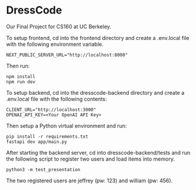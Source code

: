 # DressCode

Our Final Project for CS160 at UC Berkeley.

To setup frontend, cd into the frontend directory and create a .env.local file with the following environment variable.

```
NEXT_PUBLIC_SERVER_URL="http://localhost:8000"
```

Then run:

```
npm install
npm run dev
```

To setup backend, cd into the dresscode-backend directory and create a .env.local file with the following contents:

```
CLIENT_URL="http://localhost:3000"
OPENAI_API_KEY=<Your OpenAI API Key>
```

Then setup a Python virtual environment and run:

```
pip install -r requirements.txt
fastapi dev app/main.py
```

After starting the backend server, cd into dresscode-backend/tests and run the following script to register two users and load items into memory.
```
python3 -m test_presentation
```
The two registered users are jeffrey (pw: 123) and william (pw: 456).
